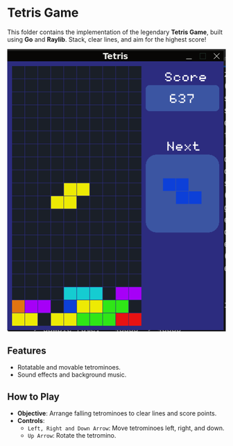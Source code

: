# Tetris Game

This folder contains the implementation of the legendary **Tetris Game**, built using **Go** and **Raylib**. Stack, clear lines, and aim for the highest score!

![Tetris Game Screenshot](./tetris/gameplay.png)

## Features
- Rotatable and movable tetrominoes.
- Sound effects and background music.

## How to Play
- **Objective**: Arrange falling tetrominoes to clear lines and score points.
- **Controls**:
  - `Left, Right and Down Arrow`: Move tetrominoes left, right, and down.
  - `Up Arrow`: Rotate the tetromino.

